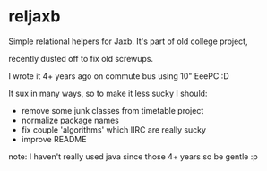 reljaxb
=======

Simple relational helpers for Jaxb. 
It's part of old college project,

recently dusted off to fix old screwups.

I wrote it 4+ years ago on commute bus using 10" EeePC :D

It sux in many ways, so to make it less sucky I should:
- remove some junk classes from timetable project
- normalize package names
- fix couple 'algorithms' which IIRC are really sucky
- improve README


note:
I haven't really used java since those 4+ years so be gentle :p

